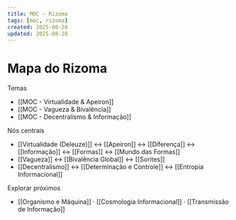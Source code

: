 ```yaml
---
title: MOC — Rizoma
tags: [moc, rizoma]
created: 2025-08-28
updated: 2025-08-28
---
```


# Mapa do Rizoma

Temas
- [[MOC - Virtualidade & Apeiron]]
- [[MOC - Vagueza & Bivalência]]
- [[MOC - Decentralismo & Informação]]

Nós centrais
- [[Virtualidade (Deleuze)]] ↔ [[Apeiron]] ↔ [[Diferença]] ↔ [[Informação]] ↔ [[Formas]] ↔ [[Mundo das Formas]]
- [[Vagueza]] ↔ [[Bivalência Global]] ↔ [[Sorites]]
- [[Decentralismo]] ↔ [[Determinação e Controle]] ↔ [[Entropia Informacional]]

Explorar próximos
- [[Organismo e Máquina]] · [[Cosmologia Informacional]] · [[Transmissão de Informação]]
